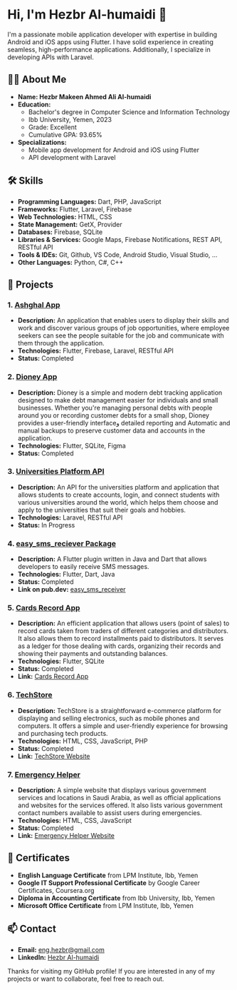 # Hi, I'm Hezbr Al-humaidi 👋

I'm a passionate mobile application developer with expertise in building Android and iOS apps using Flutter. I have solid experience in creating seamless, high-performance applications. Additionally, I specialize in developing APIs with Laravel.

## 🧑‍💻 About Me
- **Name: Hezbr Makeen Ahmed Ali Al-humaidi**
- **Education:**
  - Bachelor's degree in Computer Science and Information Technology
  - Ibb University, Yemen, 2023
  - Grade: Excellent
  - Cumulative GPA: 93.65%
- **Specializations:**
  - Mobile app development for Android and iOS using Flutter
  - API development with Laravel
 
## 🛠️ Skills
- **Programming Languages:** Dart, PHP, JavaScript
- **Frameworks:** Flutter, Laravel, Firebase
- **Web Technologies:** HTML, CSS
- **State Management:** GetX, Provider
- **Databases:** Firebase, SQLite
- **Libraries & Services:** Google Maps, Firebase Notifications, REST API, RESTful API
- **Tools  & IDEs:** Git, Github, VS Code, Android Studio, Visual Studio, ...
- **Other Languages:** Python, C#, C++

## 📂 Projects
### 1. [Ashghal App](#)
- **Description:** An application that enables users to display their skills and work and discover various groups of job opportunities, where employee seekers can see the people suitable for the job and communicate with them through the application.
- **Technologies:** Flutter, Firebase, Laravel, RESTful API
- **Status:** Completed

### 2. [Dioney App](https://github.com/hezbr/Workspace/blob/dioney_app/README.md#dioney-app)
- **Description:** Dioney is a simple and modern debt tracking application designed to make debt management easier for individuals and small businesses. Whether you're managing personal debts with people around you or recording customer debts for a small shop, Dioney provides a user-friendly interfaceو detailed reporting and Automatic and manual backups to preserve customer data and accounts in the application.
- **Technologies:** Flutter, SQLite, Figma
- **Status:** Completed

### 3. [Universities Platform API](#)
- **Description:** An API for the universities platform and application that allows students to create accounts, login, and connect students with various universities around the world, which helps them choose and apply to the universities that suit their goals and hobbies.
- **Technologies:** Laravel, RESTful API
- **Status:** In Progress

### 4. [easy_sms_reciever Package](#)
- **Description:** A Flutter plugin written in Java and Dart that allows developers to easily receive SMS messages.
- **Technologies:** Flutter, Dart, Java
- **Status:** Completed
- **Link on pub.dev:**  [easy_sms_receiver](https://pub.dev/packages/easy_sms_receiver)

### 5. [Cards Record App](#)
- **Description:** An efficient application that allows users (point of sales) to record cards taken from traders of different categories and distributors. It also allows them to record installments paid to distributors. It serves as a ledger for those dealing with cards, organizing their records and showing their payments and outstanding balances.
- **Technologies:** Flutter, SQLite
- **Status:** Completed
- **Link:** [Cards Record App](https://github.com/hezbr/Cards_Record_App.git)

### 6. [TechStore](#)
- **Description:** TechStore is a straightforward e-commerce platform for displaying and selling electronics, such as mobile phones and computers. It offers a simple and user-friendly experience for browsing and purchasing tech products.
- **Technologies:** HTML, CSS, JavaScript, PHP
- **Status:** Completed
- **Link:** [TechStore Website](http://techstore.free.nf/)

### 7. [Emergency Helper](#)
- **Description:** A simple website that displays various government services and locations in Saudi Arabia, as well as official applications and websites for the services offered. It also lists various government contact numbers available to assist users during emergencies.
- **Technologies:** HTML, CSS, JavaScript
- **Status:** Completed
- **Link:** [Emergency Helper Website](https://emergency-helper.web.app)


## 📜 Certificates
- **English Language Certificate**  from LPM Institute, Ibb, Yemen
- **Google IT Support Professional Certificate**  by Google Career Certificates, Coursera.org
- **Diploma in Accounting Certificate**  from Ibb University, Ibb, Yemen
- **Microsoft Office Certificate**  from LPM Institute, Ibb, Yemen

  
## 📫 Contact
- **Email:** [eng.hezbr@gmail.com](mailto:eng.hezbr@gmail.com)
- **LinkedIn:** [Hezbr Al-humaidi](https://www.linkedin.com/in/hezbr/)
<!-- - **Twitter:** [Your Twitter Profile Link]
- **Personal Website:** [Your Personal Website Link if any]
-->
Thanks for visiting my GitHub profile! If you are interested in any of my projects or want to collaborate, feel free to reach out.


